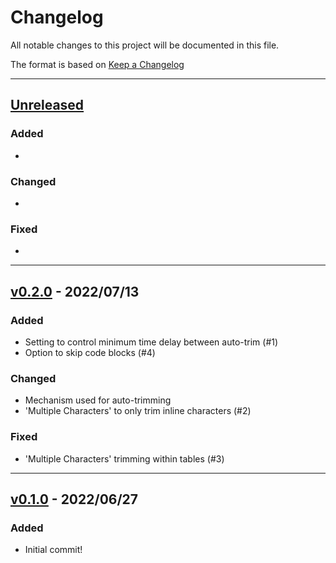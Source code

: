 # Changelog

All notable changes to this project will be documented in this file.

The format is based on [Keep a Changelog](http://keepachangelog.com/en/1.0.0/)

---

## [Unreleased]

### Added

-

### Changed

-

### Fixed

-

---

## [v0.2.0] - 2022/07/13

### Added

- Setting to control minimum time delay between auto-trim (#1)
- Option to skip code blocks (#4)

### Changed

- Mechanism used for auto-trimming
- 'Multiple Characters' to only trim inline characters (#2)

### Fixed

- 'Multiple Characters' trimming within tables (#3)

---

## [v0.1.0] - 2022/06/27

### Added

- Initial commit!

[Unreleased]: https://github.com/zlovatt/obsidian-trim-whitespace/compare/master...develop
[v0.2.0]: https://github.com/zlovatt/obsidian-trim-whitespace/compare/v0.1.0...v0.2.0
[v0.1.0]: https://github.com/zlovatt/obsidian-trim-whitespace/compare/a53bdb3...v0.1.0
